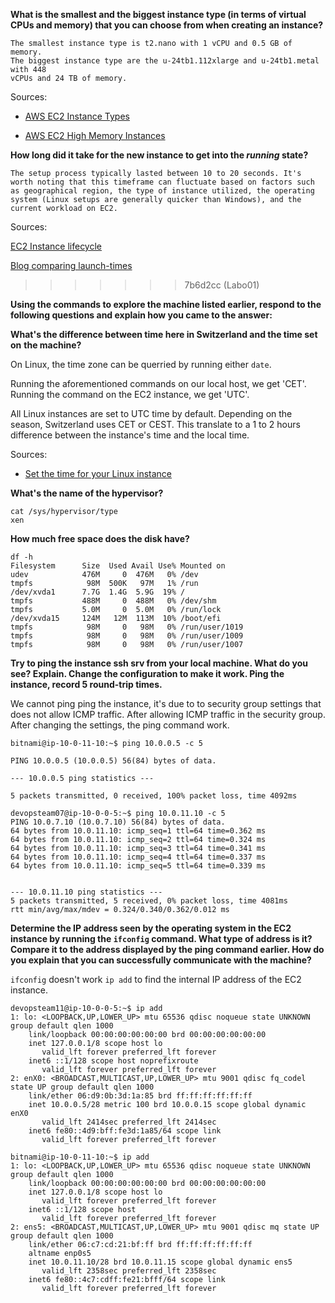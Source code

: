 **What is the smallest and the biggest instance type (in terms of virtual CPUs and memory) that you can choose from when creating an instance?**

```
The smallest instance type is t2.nano with 1 vCPU and 0.5 GB of memory.
The biggest instance type are the u-24tb1.112xlarge and u-24tb1.metal with 448
vCPUs and 24 TB of memory.
```

Sources:

- [AWS EC2 Instance Types](https://aws.amazon.com/ec2/instance-types/)

- [AWS EC2 High Memory Instances](https://aws.amazon.com/ec2/instance-types/high-memory/)


**How long did it take for the new instance to get into the _running_ state?**

``````
The setup process typically lasted between 10 to 20 seconds. It's worth noting that this timeframe can fluctuate based on factors such as geographical region, the type of instance utilized, the operating system (Linux setups are generally quicker than Windows), and the current workload on EC2.
``````

Sources:

 [EC2 Instance lifecycle](https://docs.aws.amazon.com/AWSEC2/latest/UserGuide/ec2-instance-lifecycle.html)

[Blog comparing launch-times](https://www.martysweet.co.uk/ec2-launch-times/)
>>>>>>> 7b6d2cc (Labo01)



**Using the commands to explore the machine listed earlier, respond to the following questions and explain how you came to the answer:**

**What's the difference between time here in Switzerland and the time set on**
**the machine?**

On Linux, the time zone can be querried by running either `date`.

Running the aforementioned commands on our local host, we get 'CET'.
Running the command on the EC2 instance, we get 'UTC'.

All Linux instances are set to UTC time by default. Depending on the season, Switzerland
uses CET or CEST. This translate to a 1 to 2 hours difference between the instance's
time and the local time.

Sources:

- [Set the time for your Linux instance](https://docs.aws.amazon.com/AWSEC2/latest/UserGuide/set-time.html)

**What's the name of the hypervisor?**

```
cat /sys/hypervisor/type
xen
```

**How much free space does the disk have?**

```
df -h
Filesystem      Size  Used Avail Use% Mounted on
udev            476M     0  476M   0% /dev
tmpfs            98M  500K   97M   1% /run
/dev/xvda1      7.7G  1.4G  5.9G  19% /
tmpfs           488M     0  488M   0% /dev/shm
tmpfs           5.0M     0  5.0M   0% /run/lock
/dev/xvda15     124M   12M  113M  10% /boot/efi
tmpfs            98M     0   98M   0% /run/user/1019
tmpfs            98M     0   98M   0% /run/user/1009
tmpfs            98M     0   98M   0% /run/user/1007
```

**Try to ping the instance ssh srv from your local machine. What do you see? Explain. Change the configuration to make it work. Ping the instance, record 5 round-trip times.**

We cannot ping ping the instance, it's due to to security group settings that does not allow ICMP traffic. After allowing ICMP traffic in the security group.
After changing the settings, the ping command work.

```
bitnami@ip-10-0-11-10:~$ ping 10.0.0.5 -c 5

PING 10.0.0.5 (10.0.0.5) 56(84) bytes of data.

--- 10.0.0.5 ping statistics ---

5 packets transmitted, 0 received, 100% packet loss, time 4092ms
```

```
devopsteam07@ip-10-0-0-5:~$ ping 10.0.11.10 -c 5
PING 10.0.7.10 (10.0.7.10) 56(84) bytes of data.
64 bytes from 10.0.11.10: icmp_seq=1 ttl=64 time=0.362 ms
64 bytes from 10.0.11.10: icmp_seq=2 ttl=64 time=0.324 ms
64 bytes from 10.0.11.10: icmp_seq=3 ttl=64 time=0.341 ms
64 bytes from 10.0.11.10: icmp_seq=4 ttl=64 time=0.337 ms
64 bytes from 10.0.11.10: icmp_seq=5 ttl=64 time=0.339 ms


--- 10.0.11.10 ping statistics ---
5 packets transmitted, 5 received, 0% packet loss, time 4081ms
rtt min/avg/max/mdev = 0.324/0.340/0.362/0.012 ms
```

**Determine the IP address seen by the operating system in the EC2 instance by running the `ifconfig` command. What type of address is it? Compare it to the address displayed by the ping command earlier. How do you explain that you can successfully communicate with the machine?**

```ifconfig``` doesn't work ```ip add``` to find the internal IP address of the EC2 instance.

```
devopsteam11@ip-10-0-0-5:~$ ip add
1: lo: <LOOPBACK,UP,LOWER_UP> mtu 65536 qdisc noqueue state UNKNOWN group default qlen 1000
    link/loopback 00:00:00:00:00:00 brd 00:00:00:00:00:00
    inet 127.0.0.1/8 scope host lo
       valid_lft forever preferred_lft forever
    inet6 ::1/128 scope host noprefixroute
       valid_lft forever preferred_lft forever
2: enX0: <BROADCAST,MULTICAST,UP,LOWER_UP> mtu 9001 qdisc fq_codel state UP group default qlen 1000
    link/ether 06:d9:0b:3d:1a:85 brd ff:ff:ff:ff:ff:ff
    inet 10.0.0.5/28 metric 100 brd 10.0.0.15 scope global dynamic enX0
       valid_lft 2414sec preferred_lft 2414sec
    inet6 fe80::4d9:bff:fe3d:1a85/64 scope link
       valid_lft forever preferred_lft forever
```

```
bitnami@ip-10-0-11-10:~$ ip add
1: lo: <LOOPBACK,UP,LOWER_UP> mtu 65536 qdisc noqueue state UNKNOWN group default qlen 1000
    link/loopback 00:00:00:00:00:00 brd 00:00:00:00:00:00
    inet 127.0.0.1/8 scope host lo
       valid_lft forever preferred_lft forever
    inet6 ::1/128 scope host
       valid_lft forever preferred_lft forever
2: ens5: <BROADCAST,MULTICAST,UP,LOWER_UP> mtu 9001 qdisc mq state UP group default qlen 1000
    link/ether 06:c7:cd:21:bf:ff brd ff:ff:ff:ff:ff:ff
    altname enp0s5
    inet 10.0.11.10/28 brd 10.0.11.15 scope global dynamic ens5
       valid_lft 2358sec preferred_lft 2358sec
    inet6 fe80::4c7:cdff:fe21:bfff/64 scope link
       valid_lft forever preferred_lft forever
```
